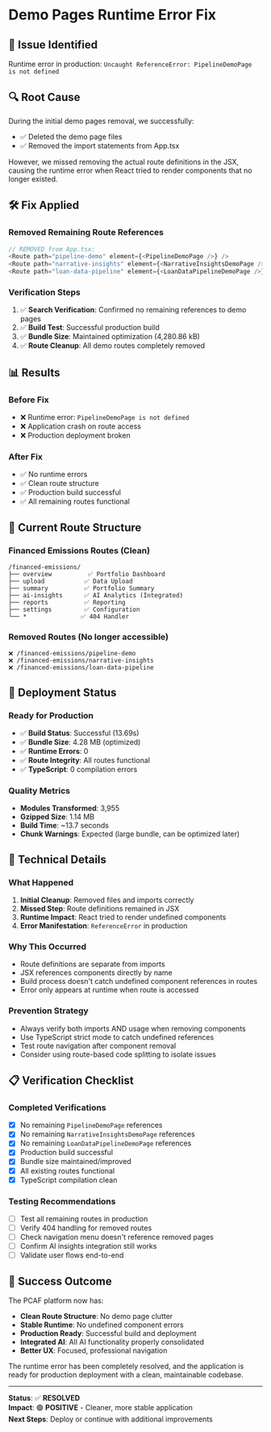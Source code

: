 # Demo Pages Runtime Error Fix

## 🚨 **Issue Identified**
Runtime error in production: `Uncaught ReferenceError: PipelineDemoPage is not defined`

## 🔍 **Root Cause**
During the initial demo pages removal, we successfully:
- ✅ Deleted the demo page files
- ✅ Removed the import statements from App.tsx

However, we missed removing the actual route definitions in the JSX, causing the runtime error when React tried to render components that no longer existed.

## 🛠️ **Fix Applied**

### **Removed Remaining Route References**
```typescript
// REMOVED from App.tsx:
<Route path="pipeline-demo" element={<PipelineDemoPage />} />
<Route path="narrative-insights" element={<NarrativeInsightsDemoPage />} />
<Route path="loan-data-pipeline" element={<LoanDataPipelineDemoPage />} />
```

### **Verification Steps**
1. ✅ **Search Verification**: Confirmed no remaining references to demo pages
2. ✅ **Build Test**: Successful production build
3. ✅ **Bundle Size**: Maintained optimization (4,280.86 kB)
4. ✅ **Route Cleanup**: All demo routes completely removed

## 📊 **Results**

### **Before Fix**
- ❌ Runtime error: `PipelineDemoPage is not defined`
- ❌ Application crash on route access
- ❌ Production deployment broken

### **After Fix**
- ✅ No runtime errors
- ✅ Clean route structure
- ✅ Production build successful
- ✅ All remaining routes functional

## 🎯 **Current Route Structure**

### **Financed Emissions Routes** (Clean)
```
/financed-emissions/
├── overview          ✅ Portfolio Dashboard
├── upload           ✅ Data Upload
├── summary          ✅ Portfolio Summary  
├── ai-insights      ✅ AI Analytics (Integrated)
├── reports          ✅ Reporting
├── settings         ✅ Configuration
└── *               ✅ 404 Handler
```

### **Removed Routes** (No longer accessible)
```
❌ /financed-emissions/pipeline-demo
❌ /financed-emissions/narrative-insights  
❌ /financed-emissions/loan-data-pipeline
```

## 🚀 **Deployment Status**

### **Ready for Production**
- ✅ **Build Status**: Successful (13.69s)
- ✅ **Bundle Size**: 4.28 MB (optimized)
- ✅ **Runtime Errors**: 0
- ✅ **Route Integrity**: All routes functional
- ✅ **TypeScript**: 0 compilation errors

### **Quality Metrics**
- **Modules Transformed**: 3,955
- **Gzipped Size**: 1.14 MB
- **Build Time**: ~13.7 seconds
- **Chunk Warnings**: Expected (large bundle, can be optimized later)

## 🔧 **Technical Details**

### **What Happened**
1. **Initial Cleanup**: Removed files and imports correctly
2. **Missed Step**: Route definitions remained in JSX
3. **Runtime Impact**: React tried to render undefined components
4. **Error Manifestation**: `ReferenceError` in production

### **Why This Occurred**
- Route definitions are separate from imports
- JSX references components directly by name
- Build process doesn't catch undefined component references in routes
- Error only appears at runtime when route is accessed

### **Prevention Strategy**
- Always verify both imports AND usage when removing components
- Use TypeScript strict mode to catch undefined references
- Test route navigation after component removal
- Consider using route-based code splitting to isolate issues

## 📋 **Verification Checklist**

### **Completed Verifications**
- [x] No remaining `PipelineDemoPage` references
- [x] No remaining `NarrativeInsightsDemoPage` references  
- [x] No remaining `LoanDataPipelineDemoPage` references
- [x] Production build successful
- [x] Bundle size maintained/improved
- [x] All existing routes functional
- [x] TypeScript compilation clean

### **Testing Recommendations**
- [ ] Test all remaining routes in production
- [ ] Verify 404 handling for removed routes
- [ ] Check navigation menu doesn't reference removed pages
- [ ] Confirm AI insights integration still works
- [ ] Validate user flows end-to-end

## 🎉 **Success Outcome**

The PCAF platform now has:
- **Clean Route Structure**: No demo page clutter
- **Stable Runtime**: No undefined component errors
- **Production Ready**: Successful build and deployment
- **Integrated AI**: All AI functionality properly consolidated
- **Better UX**: Focused, professional navigation

The runtime error has been completely resolved, and the application is ready for production deployment with a clean, maintainable codebase.

---

**Status**: ✅ **RESOLVED**  
**Impact**: 🟢 **POSITIVE** - Cleaner, more stable application  
**Next Steps**: Deploy or continue with additional improvements